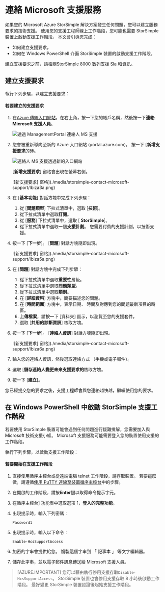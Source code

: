<properties 
   pageTitle="連絡 Microsoft 支援服務 |Microsoft Azure"
   description="瞭解如何建立支援要求並開始 StorSimple 裝置上的支援工作階段。"
   services="storsimple"
   documentationCenter=""
   authors="alkohli"
   manager="carmonm"
   editor="" />
<tags 
   ms.service="storsimple"
   ms.devlang="na"
   ms.topic="article"
   ms.tgt_pltfrm="na"
   ms.workload="na"
   ms.date="09/21/2016"
   ms.author="alkohli" />

# <a name="contact-microsoft-support"></a>連絡 Microsoft 支援服務

如果您的 Microsoft Azure StorSimple 解決方案發生任何問題，您可以建立服務要求的技術支援。 使用您的支援工程師線上工作階段，您可能也需要 StorSimple 裝置上啟動支援工作階段。 本文會引導您完成︰

- 如何建立支援要求。
- 如何在 Windows PowerShell 介面 StorSimple 裝置的啟動支援工作階段。

建立支援要求之前，請檢閱[StorSimple 8000 數列支援 Sla 和資訊](https://msdn.microsoft.com/library/mt433077.aspx)。

## <a name="create-a-support-request"></a>建立支援要求

執行下列步驟，以建立支援要求︰

#### <a name="to-create-a-support-request"></a>若要建立的支援要求

1. 在[Azure 傳統入口網站](https://manage.windowsazure.com/)，在右上角，按一下您的帳戶名稱，然後按一下**連絡 Microsoft 支援人員**。

    ![透過 ManagementPortal 連絡人 MS 支援](./media/storsimple-contact-microsoft-support/Ibiza1.png)

2. 您會被重新導向至新的 Azure 入口網站 (portal.azure.com)。 按一下 [**新增支援要求**的磚。

    ![連絡人 MS 支援透過新的入口網站](./media/storsimple-contact-microsoft-support/Ibiza2.png)

    [**新增支援要求**] 窗格會出現在螢幕右側。 

    ![新支援要求] 窗格](./media/storsimple-contact-microsoft-support/Ibiza3a.png)

3. 在 [**基本功能**] 對話方塊中完成下列步驟︰                                
    1. 從 [**問題類型**] 下拉式清單中，選取 [**技術**]。
    2. 從下拉式清單中選取**訂閱**。
    3. 從 [**服務**] 下拉式清單中，選取 [ **StorSimple**]。 
    4. 從下拉式清單中選取一個**支援計劃**。 您需要付費的支援計劃，以技術支援。

4. 按一下 [**下一步**]。 [**問題**] 對話方塊隨即出現。

    ![新支援要求] 窗格](./media/storsimple-contact-microsoft-support/Ibiza5a.png) 

5. 在 [**問題**] 對話方塊中完成下列步驟︰

    1.  從下拉式清單中選取**重要性**層級。
    2.  從下拉式清單中選取**問題類型**。
    3.  從下拉式清單中選取**類別**。 
    4.  在 [**詳細資料**] 方塊中，簡要描述您的問題。
    5.  在 [**時間範圍**] 方塊中，表示日期、 時間及對應到您的問題最新項目的時區。
    6.  **上傳檔案**，請按一下 [資料夾] 圖示，以瀏覽至您的支援套件。
    7.  選取 [**共用的診斷資訊**] 核取方塊。

6. 按一下 [**下一步**]。 [**連絡人資訊**] 對話方塊隨即出現。

    ![新支援要求] 窗格](./media/storsimple-contact-microsoft-support/Ibiza6a.png) 

7. 輸入您的連絡人資訊，然後選取連絡方式 （手機或電子郵件）。 

8. 選取 [**儲存連絡人變更未來支援要求的**核取方塊。

9. 按一下 [**建立**]。

您已經提交您的要求之後，支援工程師會與您連絡越快越，繼續使用您的要求。

## <a name="start-a-support-session-in-windows-powershell-for-storsimple"></a>在 Windows PowerShell 中啟動 StorSimple 支援工作階段

若要使用 StorSimple 裝置可能會遇到任何問題進行疑難排解，您需要加入與 Microsoft 技術支援小組。 Microsoft 支援服務可能需要登入您的裝置使用支援的工作階段。 

執行下列步驟，以啟動支援工作階段︰

#### <a name="to-start-a-support-session"></a>若要開始在支援工作階段

1. 直接使用循序主控台或從遠端電腦 telnet 工作階段，請存取裝置。 若要這麼做，請遵循[使用 PuTTY 連線至裝置循序主控台](storsimple-deployment-walkthrough.md#use-putty-to-connect-to-the-device-serial-console)中的步驟。

2. 在開啟的工作階段，請按**Enter**鍵以取得命令提示字元。

3. 在循序主控台] 功能表中選取選項 1，**登入的完整功能**。

4. 出現提示時，輸入下列密碼︰ 

    `Password1`

5. 出現提示時，輸入以下命令︰

    `Enable-HcsSupportAccess`

6. 加密的字串會提供給您。 複製這個字串到 「 記事本 」 等文字編輯器。

7. 儲存此字串，並以電子郵件訊息傳送給 Microsoft 支援人員。 

> [AZURE.IMPORTANT] 您可以藉由執行停用支援存取`Disable-HcsSupportAccess`。 StorSimple 裝置也會停用支援存取 8 小時後啟動工作階段。 最好變更 StorSimple 裝置認證後起始支援工作階段。
